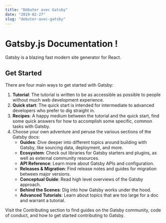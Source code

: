 ```yaml
---
title: "Débuter avec Gatsby"
date: "2019-02-27"
slug: "debuter-avec-gatsby"
---
```


# Gatsby.js Documentation !

Gatsby is a blazing fast modern site generator for React.

## Get Started

There are four main ways to get started with Gatsby:

1. **Tutorial**: The tutorial is written to be as accessible as possible to people without much web development experience.
1. **Quick start**: The quick start is intended for intermediate to advanced developers who prefer to dig straight in.
1. **Recipes**: A happy medium between the tutorial and the quick start, find some quick answers for how to accomplish some specific, common tasks with Gatsby.
1. Choose your own adventure and peruse the various sections of the Gatsby docs:
   - **Guides**: Dive deeper into different topics around building with Gatsby, like sourcing data, deployment, and more.
   - **Ecosystem**: Check out libraries for Gatsby starters and plugins, as well as external community resources.
   - **API Reference**: Learn more about Gatsby APIs and configuration.
   - **Releases & Migration**: Find release notes and guides for migration between major versions.
   - **Conceptual Guide**: Read high level overviews of the Gatsby approach.
   - **Behind the Scenes**: Dig into how Gatsby works under the hood.
   - **Advanced Tutorials**: Learn about topics that are too large for a doc and warrant a tutorial.

Visit the Contributing section to find guides on the Gatsby community, code of conduct, and how to get started contributing to Gatsby.
